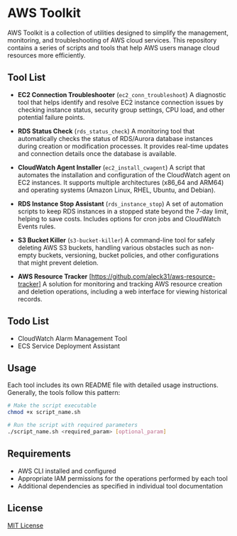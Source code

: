 # AWS Toolkit

AWS Toolkit is a collection of utilities designed to simplify the management, monitoring, and troubleshooting of AWS cloud services. This repository contains a series of scripts and tools that help AWS users manage cloud resources more efficiently.

## Tool List

- **EC2 Connection Troubleshooter** (`ec2_conn_troubleshoot`)
  A diagnostic tool that helps identify and resolve EC2 instance connection issues by checking instance status, security group settings, CPU load, and other potential failure points.

- **RDS Status Check** (`rds_status_check`)
  A monitoring tool that automatically checks the status of RDS/Aurora database instances during creation or modification processes. It provides real-time updates and connection details once the database is available.

- **CloudWatch Agent Installer** (`ec2_install_cwagent`)
  A script that automates the installation and configuration of the CloudWatch agent on EC2 instances. It supports multiple architectures (x86_64 and ARM64) and operating systems (Amazon Linux, RHEL, Ubuntu, and Debian).

- **RDS Instance Stop Assistant** (`rds_instance_stop`)
  A set of automation scripts to keep RDS instances in a stopped state beyond the 7-day limit, helping to save costs. Includes options for cron jobs and CloudWatch Events rules.

- **S3 Bucket Killer** (`s3-bucket-killer`)
  A command-line tool for safely deleting AWS S3 buckets, handling various obstacles such as non-empty buckets, versioning, bucket policies, and other configurations that might prevent deletion.

- **AWS Resource Tracker** [https://github.com/aleck31/aws-resource-tracker]
  A solution for monitoring and tracking AWS resource creation and deletion operations, including a web interface for viewing historical records.

## Todo List

- CloudWatch Alarm Management Tool
- ECS Service Deployment Assistant

## Usage

Each tool includes its own README file with detailed usage instructions. Generally, the tools follow this pattern:

```bash
# Make the script executable
chmod +x script_name.sh

# Run the script with required parameters
./script_name.sh <required_param> [optional_param]
```

## Requirements

- AWS CLI installed and configured
- Appropriate IAM permissions for the operations performed by each tool
- Additional dependencies as specified in individual tool documentation

## License

[MIT License](LICENSE)
